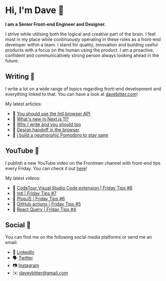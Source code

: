 # Hi, I'm Dave 👋

<strong>I am a Senior Front-end Engineer and Designer.</strong>

I strive while utilising both the logical and creative part of the brain. I feel most in my place while continuously operating in these roles as a front-end developer within a team. I stand for quality, innovation and building useful products with a focus on the human using the product. I am a proactive, confident and communicatively strong person always looking ahead in the future.

## Writing 📝
I write a lot on a wide range of topics regarding front-end development and everything linked to that. You can have a look at [davebitter.com](https://www.davebitter.com)!

My latest articles:
* 📝 [You should use the Intl browser API](https://davebitter.com/articles/you-should-use-intl)
* 📝 [What&#39;s new in Next.js 11?](https://davebitter.com/articles/next-js-11)
* 📝 [Why I write and you should too](https://davebitter.com/articles/why-i-write)
* 📝 [Design handoff in the browser](https://davebitter.com/articles/design-handoff-in-the-browser)
* 📝 [I build a neumorphic Pomodoro to stay sane](https://davebitter.com/articles/neumorphic-pomodoro)

## YouTube 🎥
I publish a new YouTube video on the Frontmen channel with front-end tips every Friday. You can check it out [here](https://www.youtube.com/watch?v=ewtT4NJX6NA&list=PLsES66lgcKHD9oRnyN3PEvyTjWXJF4IgT)!

My latest videos:
* 📝 [CodeTour Visual Studio Code extension | Friday Tips #8](https://davebitter.com/friday-tips/codetour-visual-studio-code-extension)
* 📝 [Intl | Friday Tips #7](https://davebitter.com/friday-tips/intl)
* 📝 [PlopJS | Friday Tips #6](https://davebitter.com/friday-tips/plopjs)
* 📝 [GitHub actions | Friday Tips #5](https://davebitter.com/friday-tips/github-actions)
* 📝 [React Query | Friday Tips #4](https://davebitter.com/friday-tips/react-query)

## Social 📱
You can find me on the following social media platforms or send me an email:
* 👔 [LinkedIn](https://www.linkedin.com/in/davebitter)
* 🗣 [Twitter](https://twitter.com/dave_bitter)
* 📷 [Instagram](https://www.instagram.com/davebitter)
* ✉️ [daveybitter@gmail.com](mailto:daveybitter@gmail.com)
